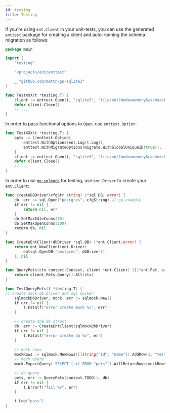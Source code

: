 ```yaml
---
id: testing
title: Testing
---
```


If you're using `ent.Client` in your unit-tests, you can use the generated `enttest`
package for creating a client and auto-running the schema migration as follows:

```go
package main

import (
	"testing"

	"<project>/ent/enttest"

	_ "github.com/mattn/go-sqlite3"
)

func TestXXX(t *testing.T) {
	client := enttest.Open(t, "sqlite3", "file:ent?mode=memory&cache=shared&_fk=1")
	defer client.Close()
	// ...
}
```

In order to pass functional options to `Open`, use `enttest.Option`:

```go
func TestXXX(t *testing.T) {
	opts := []enttest.Option{
		enttest.WithOptions(ent.Log(t.Log)),
		enttest.WithMigrateOptions(migrate.WithGlobalUniqueID(true)),
	}
	client := enttest.Open(t, "sqlite3", "file:ent?mode=memory&cache=shared&_fk=1", opts...)
	defer client.Close()
	// ...
}
```

In order to use [`go-sqlmock`](https://github.com/DATA-DOG/go-sqlmock) for testing, use `ent.Driver` to create your `ent.Client`:

```go
func CreateDBDriver(cfgStr string) (*sql.DB, error) {
	db, err := sql.Open("postgres", cfgString) // pg example
	if err != nil {
		return nil, err
	}
	db.SetMaxIdleConns(10)
	db.SetMaxOpenConns(100)
	return db, nil
}

func CreateEntClient(dbDriver *sql.DB) (*ent.Client,error) {
	return ent.NewClient(ent.Driver(
		entsql.OpenDB("postgres", dbDriver)),
	), nil
}

func QueryPets(ctx context.Context, client *ent.Client) ([]*ent.Pet, error) {
	return client.Pets.Query().All(ctx)
}

func TestQueryPets(t *testing.T) {
// create mock db driver and sql mocker
	sqlmockDbDriver, mock, err := sqlmock.New()
	if err != nil {
		t.Fatalf("error create mock %v", err)
	}

	// create the db struct
	db, err := CreateEntClient(sqlmockDbDriver)
	if err != nil {
		t.Fatalf("error create db %v", err)
	}
	
	// mock rows
	mockRows := sqlmock.NewRows([]string{"id", "name"}).AddRow(1, "test")
	// mock query
	mock.ExpectQuery(`SELECT (.+) FROM "pets"`).WillReturnRows(mockRows)

	// do query
	pets, err := QueryPets(context.TODO(), db)
	if err != nil {
		t.Errorf("fail %v", err)
	}

	t.Log("pass")
}
```
